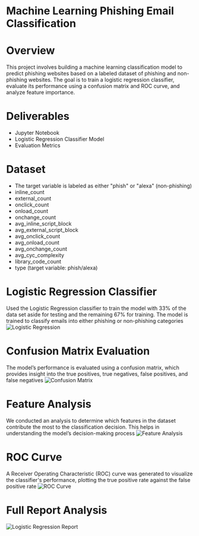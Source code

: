 # Machine Learning Phishing Email Classification

# Overview

This project involves building a machine learning classification model to predict phishing websites based on a labeled dataset of phishing and non-phishing websites. The goal is to train a logistic regression classifier, evaluate its performance using a confusion matrix and ROC curve, and analyze feature importance.

# Deliverables

* Jupyter Notebook
* Logistic Regression Classifier Model
* Evaluation Metrics

# Dataset

* The target variable is labeled as either "phish" or "alexa" (non-phishing)
* inline_count
* external_count
* onclick_count
* onload_count
* onchange_count
* avg_inline_script_block
* avg_external_script_block
* avg_onclick_count
* avg_onload_count
* avg_onchange_count
* avg_cyc_complexity
* library_code_count
* type (target variable: phish/alexa)

# Logistic Regression Classifier

Used the Logistic Regression classifier to train the model with 33% of the data set aside for testing and the remaining 67% for training. The model is trained to classify emails into either phishing or non-phishing categories
![Logistic Regression](LRclasspng)

# Confusion Matrix Evaluation

The model’s performance is evaluated using a confusion matrix, which provides insight into the true positives, true negatives, false positives, and false negatives
![Confusion Matrix](images/confusion_matrix.png)

# Feature Analysis

We conducted an analysis to determine which features in the dataset contribute the most to the classification decision. This helps in understanding the model’s decision-making process
![Feature Analysis](images/feature_analysis.png)

# ROC Curve

A Receiver Operating Characteristic (ROC) curve was generated to visualize the classifier's performance, plotting the true positive rate against the false positive rate
![ROC Curve](images/ROC_Curve.png)


# Full Report Analysis

![Logistic Regression Report](images/logistic_regression_report.png)

